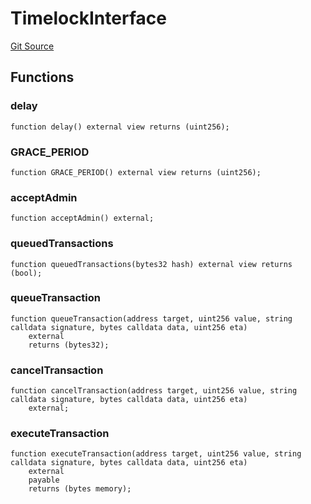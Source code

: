 # TimelockInterface
[Git Source](https://github.com/Maia-DAO/test-env-V2/blob/84b5f9e8695c91ddb02f27bb3dfb1c652f55ced4/governance/GovernorBravoInterfaces.sol)


## Functions
### delay


```solidity
function delay() external view returns (uint256);
```

### GRACE_PERIOD


```solidity
function GRACE_PERIOD() external view returns (uint256);
```

### acceptAdmin


```solidity
function acceptAdmin() external;
```

### queuedTransactions


```solidity
function queuedTransactions(bytes32 hash) external view returns (bool);
```

### queueTransaction


```solidity
function queueTransaction(address target, uint256 value, string calldata signature, bytes calldata data, uint256 eta)
    external
    returns (bytes32);
```

### cancelTransaction


```solidity
function cancelTransaction(address target, uint256 value, string calldata signature, bytes calldata data, uint256 eta)
    external;
```

### executeTransaction


```solidity
function executeTransaction(address target, uint256 value, string calldata signature, bytes calldata data, uint256 eta)
    external
    payable
    returns (bytes memory);
```

